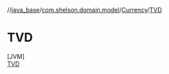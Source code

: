 //[java_base](../../../../index.md)/[com.shelson.domain.model](../../index.md)/[Currency](../index.md)/[TVD](index.md)

# TVD

[JVM]\
[TVD](index.md)
